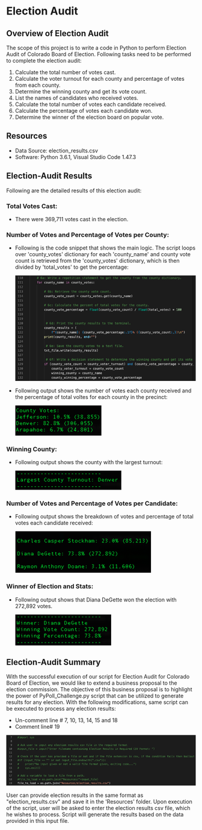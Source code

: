 # Election Audit
## Overview of Election Audit

The scope of this project is to write a code in Python to perform Election Audit of Colorado Board of Election. Following tasks need to be performed to complete the election audit:

1. Calculate the total number of votes cast.
2. Calculate the voter turnout for each county and percentage of votes from each county.
3. Determine the winning county and get its vote count.
4. List the names of candidates who received votes.
5. Calculate the total number of votes each candidate received.
6. Calculate the percentage of votes each candidate won.
7. Determine the winner of the election board on popular vote.

## Resources
- Data Source: election_results.csv
- Software: Python 3.6.1, Visual Studio Code 1.47.3

## Election-Audit Results
Following are the detailed results of this election audit:

### Total Votes Cast:
- There were 369,711 votes cast in the election.
### Number of Votes and Percentage of Votes per County:
- Following is the code snippet that shows the main logic. The script loops over 'county_votes' dictionary for each 'county_name' and county vote count is retrieved from the 'county_votes' dictionary, which is then divided by 'total_votes' to get the percentage:

    ![](Resources/code_snapshot_to_calculate_county_votes_and_percentage.png)

- Following output shows the number of votes each county received and the percentage of total voltes for each county in the precinct:

    ![](Resources/county_votes_and_percentage.png)

### Winning County:
- Following output shows the county with the largest turnout:

    ![](Resources/largest_county_turnout.png)

### Number of Votes and Percentage of Votes per Candidate:
- Following output shows the breakdown of votes and percentage of total votes each candidate received:

    ![](Resources/list_of_candidates_and_votes_per_candidate.png)

### Winner of Election and Stats:
- Following output shows that Diana DeGette won the election with 272,892 votes.

    ![](Resources/winner_candidate.png) 

## Election-Audit Summary
With the successful execution of our script for Election Audit for Colorado Board of Election, we would like to extend a business proposal to the election commission. The objective of this business proposal is to highlight the power of PyPoll_Challenge.py script that can be utilized to generate results for any election. With the following modifications, same script can be executed to process any election results:

- Un-comment line # 7, 10, 13, 14, 15 and 18
- Comment line# 19

![](Resources/code_modification.png)

User can provide election results in the same format as "election_results.csv" and save it in the 'Resources' folder. Upon execution of the script, user will be asked to enter the election results csv file, which he wishes to process. Script will generate the results based on the data provided in this input file.